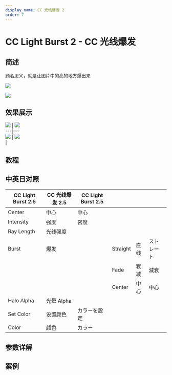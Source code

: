 ```yaml
---
display_name: CC 光线爆发 2
order: 7
---
```


# CC Light Burst 2 - CC 光线爆发

## 简述

顾名思义，就是让图片中的亮的地方爆出来

![](https://cdn.yuelili.com/20211228013019.png)

![](https://cdn.yuelili.com/20211228013007.png)

## 效果展示

![](https://cdn.yuelili.com/20211228013636.png) |
![](https://cdn.yuelili.com/20211228013554.png)  
---|---  
![](https://cdn.yuelili.com/20211228013619.png) |
![](https://cdn.yuelili.com/20211228013434.png)  
|

## 教程

## 中英日对照

| CC Light Burst 2.5 | CC 光线爆发 2.5 | CC Light Burst 2.5 |          |      |            |
| ------------------ | --------------- | ------------------ | -------- | ---- | ---------- |
| Center             | 中心            | 中心               |          |      |            |
| Intensity          | 强度            | 密度               |          |      |            |
| Ray Length         | 光线强度        |                    |          |      |            |
| Burst              | 爆发            |                    | Straight | 直线 | ストレート |
|                    |                 |                    | Fade     | 衰减 | 減衰       |
|                    |                 |                    | Center   | 中心 | 中心       |
| Halo Alpha         | 光晕 Alpha      |                    |          |      |            |
| Set Color          | 设置颜色        | カラーを設定       |          |      |            |
| Color              | 颜色            | カラー             |          |      |            |

## 参数详解

## 案例

